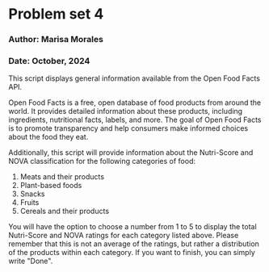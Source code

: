 # Problem set 4

### Author: Marisa Morales
### Date: October, 2024

This script displays general information available from the Open Food Facts API.

Open Food Facts is a free, open database of food products from around the world. It provides detailed information about these products, including ingredients, nutritional facts, labels, and more. The goal of Open Food Facts is to promote transparency and help consumers make informed choices about the food they eat.

Additionally, this script will provide information about the Nutri-Score and NOVA classification for the following categories of food:

1. Meats and their products
2. Plant-based foods
3. Snacks
4. Fruits
5. Cereals and their products

You will have the option to choose a number from 1 to 5 to display the total Nutri-Score and NOVA ratings for each category listed above.
Please remember that this is not an average of the ratings, but rather a distribution of the products within each category.
If you want to finish, you can simply write "Done".
